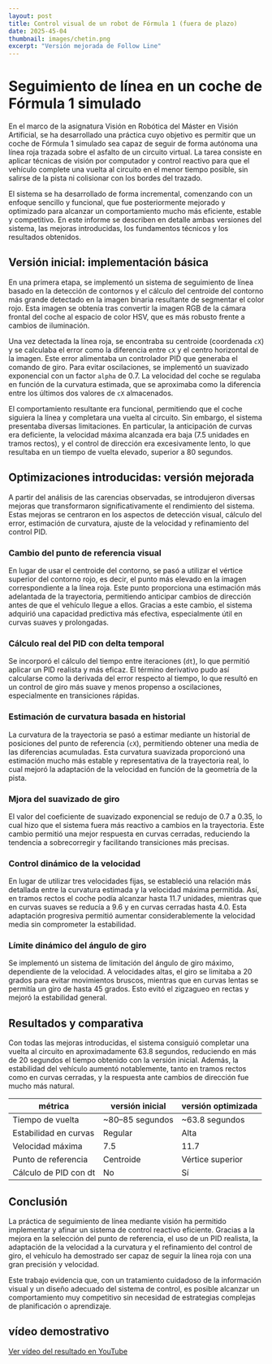 ```yaml
---
layout: post  
title: Control visual de un robot de Fórmula 1 (fuera de plazo)  
date: 2025-45-04  
thumbnail: images/chetin.png  
excerpt: "Versión mejorada de Follow Line"  
---
```


# Seguimiento de línea en un coche de Fórmula 1 simulado

En el marco de la asignatura Visión en Robótica del Máster en Visión Artificial, se ha desarrollado una práctica cuyo objetivo es permitir que un coche de Fórmula 1 simulado sea capaz de seguir de forma autónoma una línea roja trazada sobre el asfalto de un circuito virtual. La tarea consiste en aplicar técnicas de visión por computador y control reactivo para que el vehículo complete una vuelta al circuito en el menor tiempo posible, sin salirse de la pista ni colisionar con los bordes del trazado.

El sistema se ha desarrollado de forma incremental, comenzando con un enfoque sencillo y funcional, que fue posteriormente mejorado y optimizado para alcanzar un comportamiento mucho más eficiente, estable y competitivo. En este informe se describen en detalle ambas versiones del sistema, las mejoras introducidas, los fundamentos técnicos y los resultados obtenidos.

## Versión inicial: implementación básica

En una primera etapa, se implementó un sistema de seguimiento de línea basado en la detección de contornos y el cálculo del centroide del contorno más grande detectado en la imagen binaria resultante de segmentar el color rojo. Esta imagen se obtenía tras convertir la imagen RGB de la cámara frontal del coche al espacio de color HSV, que es más robusto frente a cambios de iluminación.

Una vez detectada la línea roja, se encontraba su centroide (coordenada `cX`) y se calculaba el error como la diferencia entre `cX` y el centro horizontal de la imagen. Este error alimentaba un controlador PID que generaba el comando de giro. Para evitar oscilaciones, se implementó un suavizado exponencial con un factor `alpha` de 0.7. La velocidad del coche se regulaba en función de la curvatura estimada, que se aproximaba como la diferencia entre los últimos dos valores de `cX` almacenados.

El comportamiento resultante era funcional, permitiendo que el coche siguiera la línea y completara una vuelta al circuito. Sin embargo, el sistema presentaba diversas limitaciones. En particular, la anticipación de curvas era deficiente, la velocidad máxima alcanzada era baja (7.5 unidades en tramos rectos), y el control de dirección era excesivamente lento, lo que resultaba en un tiempo de vuelta elevado, superior a 80 segundos.

## Optimizaciones introducidas: versión mejorada

A partir del análisis de las carencias observadas, se introdujeron diversas mejoras que transformaron significativamente el rendimiento del sistema. Estas mejoras se centraron en los aspectos de detección visual, cálculo del error, estimación de curvatura, ajuste de la velocidad y refinamiento del control PID.

### Cambio del punto de referencia visual

En lugar de usar el centroide del contorno, se pasó a utilizar el vértice superior del contorno rojo, es decir, el punto más elevado en la imagen correspondiente a la línea roja. Este punto proporciona una estimación más adelantada de la trayectoria, permitiendo anticipar cambios de dirección antes de que el vehículo llegue a ellos. Gracias a este cambio, el sistema adquirió una capacidad predictiva más efectiva, especialmente útil en curvas suaves y prolongadas.

### Cálculo real del PID con delta temporal

Se incorporó el cálculo del tiempo entre iteraciones (`dt`), lo que permitió aplicar un PID realista y más eficaz. El término derivativo pudo así calcularse como la derivada del error respecto al tiempo, lo que resultó en un control de giro más suave y menos propenso a oscilaciones, especialmente en transiciones rápidas.

### Estimación de curvatura basada en historial

La curvatura de la trayectoria se pasó a estimar mediante un historial de posiciones del punto de referencia (`cX`), permitiendo obtener una media de las diferencias acumuladas. Esta curvatura suavizada proporcionó una estimación mucho más estable y representativa de la trayectoria real, lo cual mejoró la adaptación de la velocidad en función de la geometría de la pista.

### Mjora del suavizado de giro

El valor del coeficiente de suavizado exponencial se redujo de 0.7 a 0.35, lo cual hizo que el sistema fuera más reactivo a cambios en la trayectoria. Este cambio permitió una mejor respuesta en curvas cerradas, reduciendo la tendencia a sobrecorregir y facilitando transiciones más precisas.

### Control dinámico de la velocidad

En lugar de utilizar tres velocidades fijas, se estableció una relación más detallada entre la curvatura estimada y la velocidad máxima permitida. Así, en tramos rectos el coche podía alcanzar hasta 11.7 unidades, mientras que en curvas suaves se reducía a 9.6 y en curvas cerradas hasta 4.0. Esta adaptación progresiva permitió aumentar considerablemente la velocidad media sin comprometer la estabilidad.

### Límite dinámico del ángulo de giro

Se implementó un sistema de limitación del ángulo de giro máximo, dependiente de la velocidad. A velocidades altas, el giro se limitaba a 20 grados para evitar movimientos bruscos, mientras que en curvas lentas se permitía un giro de hasta 45 grados. Esto evitó el zigzagueo en rectas y mejoró la estabilidad general.

## Resultados y comparativa

Con todas las mejoras introducidas, el sistema consiguió completar una vuelta al circuito en aproximadamente 63.8 segundos, reduciendo en más de 20 segundos el tiempo obtenido con la versión inicial. Además, la estabilidad del vehículo aumentó notablemente, tanto en tramos rectos como en curvas cerradas, y la respuesta ante cambios de dirección fue mucho más natural.

| métrica                  | versión inicial     | versión optimizada     |
|--------------------------|----------------------|--------------------------|
| Tiempo de vuelta         | ~80–85 segundos      | ~63.8 segundos           |
| Estabilidad en curvas    | Regular              | Alta                     |
| Velocidad máxima         | 7.5                  | 11.7                     |
| Punto de referencia      | Centroide            | Vértice superior         |
| Cálculo de PID con dt    | No                   | Sí                       |

## Conclusión

La práctica de seguimiento de línea mediante visión ha permitido implementar y afinar un sistema de control reactivo eficiente. Gracias a la mejora en la selección del punto de referencia, el uso de un PID realista, la adaptación de la velocidad a la curvatura y el refinamiento del control de giro, el vehículo ha demostrado ser capaz de seguir la línea roja con una gran precisión y velocidad.

Este trabajo evidencia que, con un tratamiento cuidadoso de la información visual y un diseño adecuado del sistema de control, es posible alcanzar un comportamiento muy competitivo sin necesidad de estrategias complejas de planificación o aprendizaje.

## vídeo demostrativo

[Ver vídeo del resultado en YouTube](https://www.youtube.com/watch?v=AQUI_TU_VIDEO)
